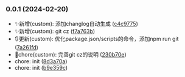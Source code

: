 ## <small>0.0.1 (2024-02-20)</small>

* ✨新增(custom): 添加changlog自动生成 ([c4c9775](https://github.com/mucpsing/blog-docusaurus-v3/commit/c4c9775))
* ✨新增(custom): git cz ([f7a763b](https://github.com/mucpsing/blog-docusaurus-v3/commit/f7a763b))
* 🔃更新(custom): 优化package.json/scripts的命令，添加npm run git ([7a261fd](https://github.com/mucpsing/blog-docusaurus-v3/commit/7a261fd))
* 🔧chore(custom): 完善git cz的说明 ([230b70e](https://github.com/mucpsing/blog-docusaurus-v3/commit/230b70e))
* chore: init ([8d3a70a](https://github.com/mucpsing/blog-docusaurus-v3/commit/8d3a70a))
* chore: init ([b9e359c](https://github.com/mucpsing/blog-docusaurus-v3/commit/b9e359c))



